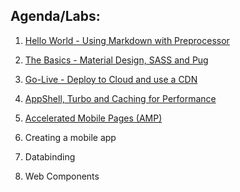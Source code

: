 ## Agenda/Labs:

1. [Hello World - Using Markdown with Preprocessor](../1-helloWorld/)

2. [The Basics - Material Design, SASS and Pug](../2-theBasics/)

3. [Go-Live - Deploy to Cloud and use a CDN](../3-goLive/)

4. [AppShell, Turbo and Caching for Performance](../4-appShell/)

5. [Accelerated Mobile Pages (AMP)](../5-amp/)

6. Creating a mobile app

7. Databinding

8. Web Components

